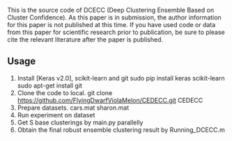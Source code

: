 This is the source code of DCECC (Deep Clustering Ensemble Based on Cluster Confidence).
As this paper is in submission, the author information for this paper is not published at this time. If you have used code or data from this paper for scientific research prior to publication, be sure to please cite the relevant literature after the paper is published.


## Usage
1. Install [Keras v2.0], scikit-learn and git
sudo pip install keras scikit-learn
sudo apt-get install git
2. Clone the code to local.
git clone https://github.com/FlyingDwarfViolaMelon/CEDECC.git CEDECC
3. Prepare datasets.
cars.mat sharon.mat
4. Run experiment on dataset
5. Get S base clusterings by main.py parallelly
6. Obtain the final robust ensemble clustering result by Running_DCECC.m

